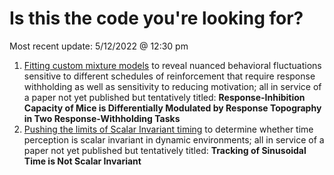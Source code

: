 # Is this the code you're looking for?
Most recent update: 5/12/2022 @ 12:30 pm

1. [Fitting custom mixture models](https://github.com/drcwadaniels/mouse-topographic-withholding/blob/main/TopographyTRModel.md) to reveal nuanced behavioral fluctuations sensitive to different schedules of reinforcement that require response withholding as well as sensitivity to reducing motivation; all in service of a paper not yet published but tentatively titled: **Response-Inhibition Capacity of Mice is Differentially Modulated by Response Topography in Two Response-Withholding Tasks** 
2. [Pushing the limits of Scalar Invariant timing](https://github.com/drcwadaniels/variance_cyclic_timing) to determine whether time perception is scalar invariant in dynamic environments; all in service of a paper not yet published but tentatively titled: **Tracking of Sinusoidal Time is Not Scalar Invariant** 
